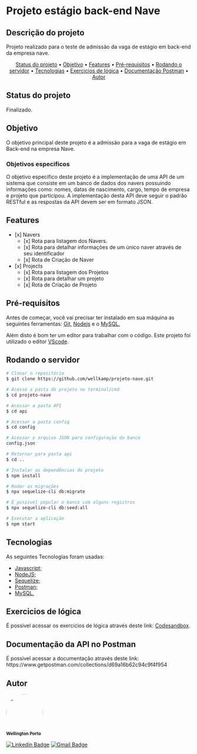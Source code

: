 <h1> Projeto estágio back-end Nave </h1> 
<h2> Descrição do projeto </h2>
<p> Projeto realizado para o teste de admissão da vaga de estágio em back-end da empresa nave.</p>
<p> </p>

<p align="center">
 <a href="#status">Status do projeto</a> •
 <a href="#objetivo">Objetivo</a> •
 <a href="#features">Features</a> • 
 <a href="#prerequisitos">Pré-requisitos</a> • 
 <a href="#rodando">Rodando o servidor</a> • 
 <a href="#tecnologias">Tecnologias</a> • 
 <a href="#logica">Exercicios de lógica</a> •
 <a href="#postman">Documentação Postman</a> •
 <a href="#autor">Autor</a>
</p>

<h2 id='status'>Status do projeto</h2>
<p>Finalizado.</p>

<h2>Objetivo</h2>
<p>O objetivo principal deste projeto é a admissão para a vaga de estágio em Back-end na empresa Nave.</p>
<h3>Objetivos especificos</h3>
<p>O objetivo especifico deste projeto é a implementação de uma API de um sistema que consiste
em um banco de dados dos navers possuindo informações como: nomes, datas de nascimento, cargo, tempo de empresa e projeto que participou. 
A implementação desta API deve seguir o padrão RESTful e as respostas da API devem ser em formato JSON.</p>


<h2 id='features'>Features</h2>
<ul>
<li>[x] Navers
<ul>
<li>[x] Rota para listagem dos Navers.</li>
<li>[x] Rota para detalhar informações de um único naver através de seu identificador</li>
<li>[x] Rota de Criação de Naver</li>
</ul>
</li>

<li>[x] Projects
<ul>
<li>[x] Rota para listagem dos Projetos</li>
<li>[x] Rota para detalhar um projeto</li>
<li>[x] Rota de Criação de Projeto</li>
</ul>
</li>
</li>
</ul>

<h2 id='prerequisitos'>Pré-requisitos</h2>
<p> Antes de começar, você vai precisar ter instalado em sua máquina as seguintes ferramentas:
<a href="www.github.com">Git,</a> <a href="https://nodejs.org/en/">Nodejs</a> e o <a href="https://www.mysql.com/">MySQL.</a>
</p>

<p>Além disto é bom ter um editor para trabalhar com o código. Este projeto foi utilizado o editor 
<a href="https://code.visualstudio.com/">VScode</a>.</p>

<h2 id='rodando'>Rodando o servidor</h2>

~~~bash
# Clonar o repositório
$ git clone https://github.com/wellkamp/projeto-nave.git

# Acesse a pasta do projeto no terminal/cmd
$ cd projeto-nave

# Acessar a pasta API
$ cd api

# Acessar a pasta config
$ cd config

# Acessar o arquivo JSON para configuração do banco
config.json

# Retornar para pasta api
$ cd ..

# Instalar as dependências do projeto
$ npm install

# Rodar as migrações
$ npx sequelize-cli db:migrate

# É possivel popular o banco com alguns registros
$ npx sequelize-cli db:seed:all

# Executar a aplicação
$ npm start

~~~


<h2>Tecnologias</h2>
<p>As seguintes Tecnologias foram usadas:</p>
<ul>
<li><a href="https://pt.wikipedia.org/wiki/JavaScript">Javascript;</a></li>
<li><a href="https://nodejs.org/en/">NodeJS;</a></li>
<li><a href="https://sequelize.org/master/">Sequelize;</a></li>
<li><a href="https://www.postman.com/">Postman;</a></li>
<li><a href="https://www.mysql.com/">MySQL.</a></li>
</ul>

<h2 id='logica'>Exercicios de lógica</h2>
<p>É possivel acessar os exercicios de lógica através deste link: <a href="https://codesandbox.io/s/exercicios-estagio-nave-fk1q7">Codesandbox</a>.<p>

<h2 id='postman'>Documentação da API no Postman</h2>
<p>É possivel acessar a documentação através deste link: https://www.getpostman.com/collections/d69a16b62c94c9f4f954 </p>

<h2>Autor</h2>
<p>
 <img style="border-radius: 50%;" src="https://github.com/wellkamp.png " width="100px;" alt=""/>
 <br />
 <sub><b>Wellington Porto</b></sub></p>

[![Linkedin Badge](https://img.shields.io/badge/-Wellington-blue?style=flat-square&logo=Linkedin&logoColor=white&link=https://www.linkedin.com/in/wellington-weikamp-porto-8a00b295/)](https://www.linkedin.com/in/wellington-weikamp-porto-8a00b295/) 
[![Gmail Badge](https://img.shields.io/badge/-wellkamp@gmail.com-c14438?style=flat-square&logo=Gmail&logoColor=white&link=mailto:wellkamp@gmail.com)](mailto:wellkamp@gmail.com)
